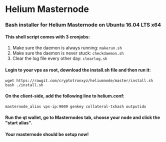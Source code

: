 # Helium Masternode
### Bash installer for Helium Masternode on Ubuntu 16.04 LTS x64

#### This shell script comes with 3 cronjobs: 
1. Make sure the daemon is always running: `makerun.sh`
2. Make sure the daemon is never stuck: `checkdaemon.sh`
4. Clear the log file every other day: `clearlog.sh`

#### Login to your vps as root, download the install.sh file and then run it:
```
wget https://rawgit.com/cryptotronxyz/heliumnode/master/install.sh
bash ./install.sh
```

#### On the client-side, add the following line to helium.conf:
```
masternode_alias vps-ip:9009 genkey collateral-txhash outputidx
```

#### Run the qt wallet, go to Masternodes tab, choose your node and click the "start alias".

#### Your masternode should be setup now!
